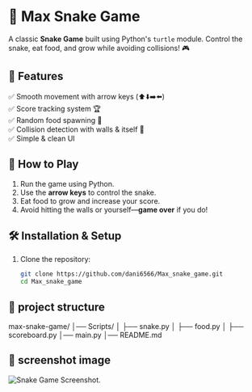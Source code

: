 # 🐍 Max Snake Game  

A classic **Snake Game** built using Python's `turtle` module. Control the snake, eat food, and grow while avoiding collisions! 🎮  

## 📌 Features  
✅ Smooth movement with arrow keys (⬆️⬇️➡️⬅️)  
✅ Score tracking system 🏆  
✅ Random food spawning 🍏  
✅ Collision detection with walls & itself 🚧  
✅ Simple & clean UI  

## 🚀 How to Play  
1. Run the game using Python.  
2. Use the **arrow keys** to control the snake.  
3. Eat food to grow and increase your score.  
4. Avoid hitting the walls or yourself—**game over** if you do!  

## 🛠 Installation & Setup  
1. Clone the repository:  
   ```sh
   git clone https://github.com/dani6566/Max_snake_game.git
   cd Max_snake_game
## 📂 project structure
max-snake-game/
│── Scripts/
│   ├── snake.py
│   ├── food.py
│   ├── scoreboard.py
│── main.py
│── README.md

## 📸 screenshot image
![Snake Game Screenshot](image/Screenshot_image.png).

